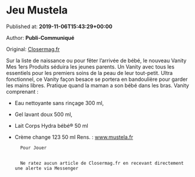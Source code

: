 
# Jeu Mustela

Published at: **2019-11-06T15:43:29+00:00**

Author: **Publi-Communiqué**

Original: [Closermag.fr](https://www.closermag.fr/jeu-mustela-1045606)

Sur la liste de naissance ou pour fêter l’arrivée de bébé, le nouveau Vanity Mes 1ers Produits séduira les jeunes parents. Un Vanity avec tous les essentiels pour les premiers soins de la peau de leur tout-petit. Ultra fonctionnel, ce Vanity façon besace se portera en bandoulière pour garder les mains libres. Pratique quand la maman a son bébé dans les bras.
Vanity comprenant :
- Eau nettoyante sans rinçage 300 ml,
- Gel lavant doux 500 ml,
- Lait Corps Hydra bébé® 50 ml
- Crème change 123 50 ml
Rens. : www.mustela.fr

        Pour Jouer
      

        Ne ratez aucun article de Closermag.fr en recevant directement une alerte via Messenger
      
